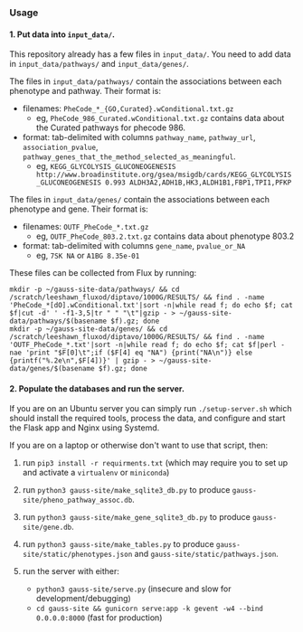 ### Usage

#### 1. Put data into `input_data/`.

This repository already has a few files in `input_data/`.  You need to add data in `input_data/pathways/` and `input_data/genes/`.

The files in `input_data/pathways/` contain the associations between each phenotype and pathway.  Their format is:

 - filenames: `PheCode_*_{GO,Curated}.wConditional.txt.gz`
     - eg, `PheCode_986_Curated.wConditional.txt.gz` contains data about the Curated pathways for phecode 986.
 - format: tab-delimited with columns `pathway_name`, `pathway_url`, `association_pvalue`, `pathway_genes_that_the_method_selected_as_meaningful`.
     - eg, `KEGG_GLYCOLYSIS_GLUCONEOGENESIS http://www.broadinstitute.org/gsea/msigdb/cards/KEGG_GLYCOLYSIS_GLUCONEOGENESIS 0.993 ALDH3A2,ADH1B,HK3,ALDH1B1,FBP1,TPI1,PFKP`

The files in `input_data/genes/` contain the associations between each phenotype and gene.  Their format is:

  - filenames: `OUTF_PheCode_*.txt.gz`
      - eg, `OUTF_PheCode_803.2.txt.gz` contains data about phenotype 803.2
  - format: tab-delimited with columns `gene_name`, `pvalue_or_NA`
      - eg, `7SK NA` or `A1BG 8.35e-01`


These files can be collected from Flux by running:

    mkdir -p ~/gauss-site-data/pathways/ && cd /scratch/leeshawn_fluxod/diptavo/1000G/RESULTS/ && find . -name 'PheCode_*[dO].wConditional.txt'|sort -n|while read f; do echo $f; cat $f|cut -d' ' -f1-3,5|tr " " "\t"|gzip - > ~/gauss-site-data/pathways/$(basename $f).gz; done
    mkdir -p ~/gauss-site-data/genes/ && cd /scratch/leeshawn_fluxod/diptavo/1000G/RESULTS/ && find . -name 'OUTF_PheCode_*.txt'|sort -n|while read f; do echo $f; cat $f|perl -nae 'print "$F[0]\t";if ($F[4] eq "NA") {print("NA\n")} else {printf("%.2e\n",$F[4])}' | gzip - > ~/gauss-site-data/genes/$(basename $f).gz; done

#### 2. Populate the databases and run the server.

If you are on an Ubuntu server you can simply run `./setup-server.sh` which should install the required tools, process the data, and configure and start the Flask app and Nginx using Systemd.

If you are on a laptop or otherwise don't want to use that script, then:

1. run `pip3 install -r requirments.txt` (which may require you to set up and activate a `virtualenv` or `miniconda`)

2. run `python3 gauss-site/make_sqlite3_db.py` to produce `gauss-site/pheno_pathway_assoc.db`.

3. run `python3 gauss-site/make_gene_sqlite3_db.py` to produce `gauss-site/gene.db`.

4. run `python3 gauss-site/make_tables.py` to produce  `gauss-site/static/phenotypes.json` and `gauss-site/static/pathways.json`.

5. run the server with either:
   - `python3 gauss-site/serve.py` (insecure and slow for development/debugging)
   - `cd gauss-site && gunicorn serve:app -k gevent -w4 --bind 0.0.0.0:8000` (fast for production)
